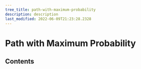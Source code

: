 ```yaml
---
tree_title: path-with-maximum-probability
description: description
last_modified: 2022-06-09T21:23:28.2328
---
```


# Path with Maximum Probability

## Contents
